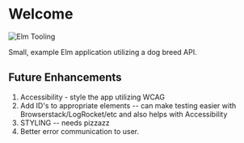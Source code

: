 # Welcome
![Elm Tooling](https://github.com/Xandrak/pupperoni/actions/workflows/elm-tooling.yml/badge.svg)

Small, example Elm application utilizing a dog breed API.


## Future Enhancements
1. Accessibility - style the app utilizing WCAG 
2. Add ID's to appropriate elements -- can make testing easier with Browserstack/LogRocket/etc and also helps with Accessibility
3. STYLING -- needs pizzazz
4. Better error communication to user.